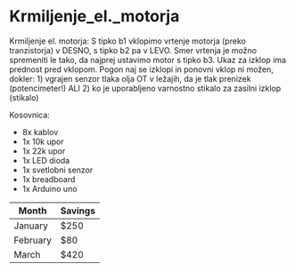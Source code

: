 # Krmiljenje_el._motorja

Krmiljenje el. motorja:  S tipko b1 vklopimo vrtenje motorja (preko tranzistorja) v DESNO, s tipko b2 pa v LEVO. Smer vrtenja je možno spremeniti le tako, da najprej ustavimo motor s tipko b3. Ukaz za izklop ima prednost pred vklopom. Pogon naj se izklopi in ponovni vklop ni možen, dokler: 1) vgrajen senzor tlaka olja OT v ležajih, da je tlak prenizek (potencimeter!) ALI 2) ko je uporabljeno varnostno stikalo za zasilni izklop (stikalo)

Kosovnica:

- 8x kablov
- 1x 10k upor
- 1x 22k upor
- 1x LED dioda
- 1x svetlobni senzor
- 1x breadboard
- 1x Arduino uno


| Month | Savings |
| -------- | ------- |
| January | $250 |
| February | $80 |
| March | $420 |
